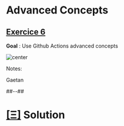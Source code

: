 <!-- .slide: class="exercice" -->

# Advanced Concepts

## [Exercice 6](https://github.com/sfeir-open-source/sfeir-school-github-actions/tree/main/steps/06-Advanced-Concepts/README.md)

**Goal** : Use Github Actions advanced concepts

![center](https://media.giphy.com/media/YRdBZ4CDweTozHWxh0/giphy.gif)

Notes:

Gaetan

##--##
<!-- .slide: class="transition blue"-->

# [[Ξ]](https://github.com/sfeir-open-source/sfeir-school-github-actions/tree/main/steps/06-Advanced-Concepts-solution) Solution
